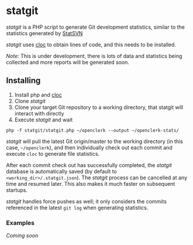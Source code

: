 statgit
=======

_statgit_ is a PHP script to generate Git development statistics, 
similar to the statistics generated by [StatSVN](http://www.statsvn.org/)

_statgit_ uses [cloc](http://cloc.sourceforge.net/) to obtain lines of code, and this needs to
be installed.

_Note:_ This is under development, there is lots of data and statistics being collected and more reports
will be generated soon.

## Installing

1. Install php and [cloc](http://cloc.sourceforge.net/)
1. Clone _statgit_
1. Clone your target Git repository to a working directory, that statgit will interact with directly
1. Execute _statgit_ and wait

```
php -f statgit/statgit.php ~/openclerk --output ~/openclerk-stats/
```

_statgit_ will pull the latest Git origin/master to the working directory (in this case, `~/openclerk`),
and then individually check out each commit and execute `cloc` to generate file statistics.

After each commit check out has successfully completed, the _statgit_ database is automatically saved
(by default to `<working_dir>/.statgit.json`). The _statgit_ process can be cancelled at any time and
resumed later. This also makes it much faster on subsequent startups.

_statgit_ handles force pushes as well; it only considers the commits referenced in the latest `git log`
when generating statistics.

### Examples

_Coming soon_


